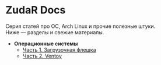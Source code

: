 # ZudaR Docs

Серия статей про ОС, Arch Linux и прочие полезные штуки.  
Ниже — разделы и свежие материалы.

- **Операционные системы**
    - [Часть 1. Загрузочная флешка](os/bootable-usb.md)
    - [Часть 2. Ventoy](os/ventoy.md)